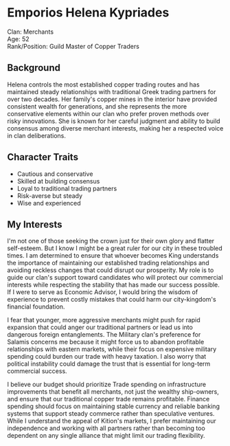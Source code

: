 # Emporios Helena Kypriades

Clan: Merchants  
Age: 52  
Rank/Position: Guild Master of Copper Traders  

## Background

Helena controls the most established copper trading routes and has maintained steady relationships with traditional Greek trading partners for over two decades. Her family's copper mines in the interior have provided consistent wealth for generations, and she represents the more conservative elements within our clan who prefer proven methods over risky innovations. She is known for her careful judgment and ability to build consensus among diverse merchant interests, making her a respected voice in clan deliberations.

## Character Traits

- Cautious and conservative
- Skilled at building consensus
- Loyal to traditional trading partners
- Risk-averse but steady
- Wise and experienced

## My Interests

I'm not one of those seeking the crown just for their own glory and flatter self-esteem. But I know I might be a great ruler for our city in these troubled times. I am determined to ensure that whoever becomes King understands the importance of maintaining our established trading relationships and avoiding reckless changes that could disrupt our prosperity. My role is to guide our clan's support toward candidates who will protect our commercial interests while respecting the stability that has made our success possible. If I were to serve as Economic Advisor, I would bring the wisdom of experience to prevent costly mistakes that could harm our city-kingdom's financial foundation.

I fear that younger, more aggressive merchants might push for rapid expansion that could anger our traditional partners or lead us into dangerous foreign entanglements. The Military clan's preference for Salamis concerns me because it might force us to abandon profitable relationships with eastern markets, while their focus on expensive military spending could burden our trade with heavy taxation. I also worry that political instability could damage the trust that is essential for long-term commercial success.

I believe our budget should prioritize Trade spending on infrastructure improvements that benefit all merchants, not just the wealthy ship-owners, and ensure that our traditional copper trade remains profitable. Finance spending should focus on maintaining stable currency and reliable banking systems that support steady commerce rather than speculative ventures. While I understand the appeal of Kition's markets, I prefer maintaining our independence and working with all partners rather than becoming too dependent on any single alliance that might limit our trading flexibility. 
